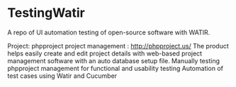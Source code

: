 TestingWatir
============

A repo of UI automation testing of open-source software with WATIR.

Project: phpproject project management : http://phpproject.us/ The product helps easily create and edit project details with web-based project management software with an auto database setup file.
Manually testing phpproject management for functional and usability testing
Automation of test cases using Watir and Cucumber
